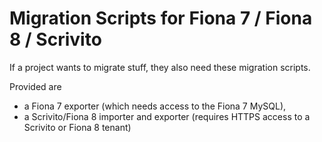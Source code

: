 # Migration Scripts for Fiona 7 / Fiona 8 / Scrivito

If a project wants to migrate stuff, they also need these migration scripts.

Provided are

* a Fiona 7 exporter (which needs access to the Fiona 7 MySQL),
* a Scrivito/Fiona 8 importer and exporter (requires HTTPS access to a Scrivito or Fiona 8 tenant)
